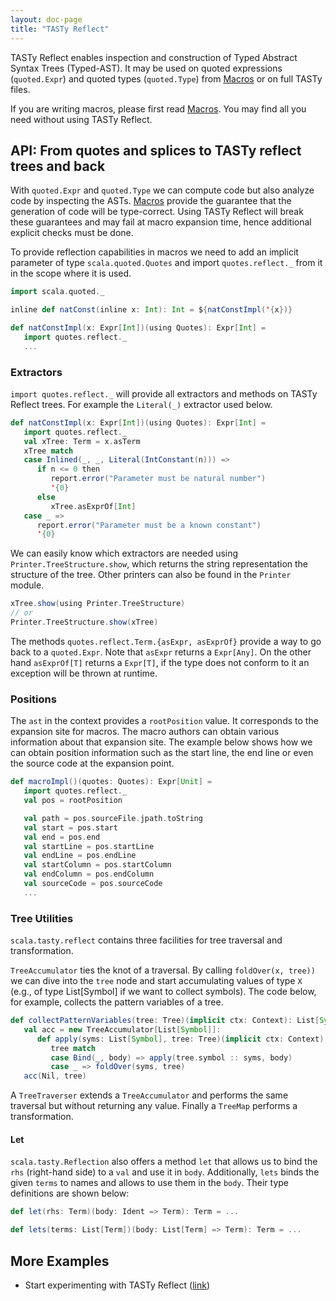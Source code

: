 ```yaml
---
layout: doc-page
title: "TASTy Reflect"
---
```


TASTy Reflect enables inspection and construction of Typed Abstract Syntax Trees
(Typed-AST). It may be used on quoted expressions (`quoted.Expr`) and quoted
types (`quoted.Type`) from [Macros](./macros.md) or on full TASTy files.

If you are writing macros, please first read [Macros](./macros.md).
You may find all you need without using TASTy Reflect.


## API: From quotes and splices to TASTy reflect trees and back

With `quoted.Expr` and `quoted.Type` we can compute code but also analyze code
by inspecting the ASTs. [Macros](./macros.md) provide the guarantee that the
generation of code will be type-correct. Using TASTy Reflect will break these
guarantees and may fail at macro expansion time, hence additional explicit
checks must be done.

To provide reflection capabilities in macros we need to add an implicit
parameter of type `scala.quoted.Quotes` and import `quotes.reflect._` from it in
the scope where it is used.

```scala
import scala.quoted._

inline def natConst(inline x: Int): Int = ${natConstImpl('{x})}

def natConstImpl(x: Expr[Int])(using Quotes): Expr[Int] =
   import quotes.reflect._
   ...
```

### Extractors

`import quotes.reflect._` will provide all extractors and methods on TASTy Reflect
trees. For example the `Literal(_)` extractor used below.

```scala
def natConstImpl(x: Expr[Int])(using Quotes): Expr[Int] =
   import quotes.reflect._
   val xTree: Term = x.asTerm
   xTree match
   case Inlined(_, _, Literal(IntConstant(n))) =>
      if n <= 0 then
         report.error("Parameter must be natural number")
         '{0}
      else
         xTree.asExprOf[Int]
   case _ =>
      report.error("Parameter must be a known constant")
      '{0}
```

We can easily know which extractors are needed using `Printer.TreeStructure.show`, which returns the string representation the structure of the tree. Other printers can also be found in the `Printer` module.

```scala
xTree.show(using Printer.TreeStructure)
// or
Printer.TreeStructure.show(xTree)
```


The methods `quotes.reflect.Term.{asExpr, asExprOf}` provide a way to go back to a `quoted.Expr`.
Note that `asExpr` returns a `Expr[Any]`.
On the other hand `asExprOf[T]` returns a `Expr[T]`, if the type does not conform to it an exception will be thrown at runtime.


### Positions

The `ast` in the context provides a `rootPosition` value. It corresponds to
the expansion site for macros. The macro authors can obtain various information about that
expansion site. The example below shows how we can obtain position information
such as the start line, the end line or even the source code at the expansion
point.

```scala
def macroImpl()(quotes: Quotes): Expr[Unit] =
   import quotes.reflect._
   val pos = rootPosition

   val path = pos.sourceFile.jpath.toString
   val start = pos.start
   val end = pos.end
   val startLine = pos.startLine
   val endLine = pos.endLine
   val startColumn = pos.startColumn
   val endColumn = pos.endColumn
   val sourceCode = pos.sourceCode
   ...
```

### Tree Utilities

`scala.tasty.reflect` contains three facilities for tree traversal and
transformation.

`TreeAccumulator` ties the knot of a traversal. By calling `foldOver(x, tree))`
we can dive into the `tree` node and start accumulating values of type `X` (e.g.,
of type List[Symbol] if we want to collect symbols). The code below, for
example, collects the pattern variables of a tree.

```scala
def collectPatternVariables(tree: Tree)(implicit ctx: Context): List[Symbol] =
   val acc = new TreeAccumulator[List[Symbol]]:
      def apply(syms: List[Symbol], tree: Tree)(implicit ctx: Context) =
         tree match
         case Bind(_, body) => apply(tree.symbol :: syms, body)
         case _ => foldOver(syms, tree)
   acc(Nil, tree)
```

A `TreeTraverser` extends a `TreeAccumulator` and performs the same traversal
but without returning any value. Finally a `TreeMap` performs a transformation.

#### Let

`scala.tasty.Reflection` also offers a method `let` that allows us
to bind the `rhs` (right-hand side) to a `val` and use it in `body`. Additionally, `lets` binds
the given `terms` to names and allows to use them in the `body`. Their type definitions
are shown below:

```scala
def let(rhs: Term)(body: Ident => Term): Term = ...

def lets(terms: List[Term])(body: List[Term] => Term): Term = ...
```

## More Examples

* Start experimenting with TASTy Reflect ([link](https://github.com/nicolasstucki/tasty-reflection-exercise))
